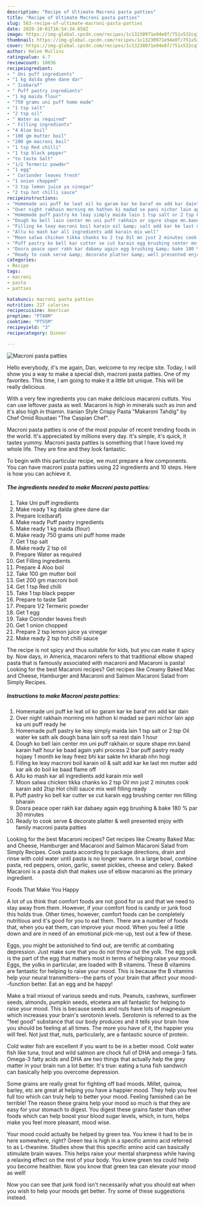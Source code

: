 ```yaml
---
description: "Recipe of Ultimate Macroni pasta patties"
title: "Recipe of Ultimate Macroni pasta patties"
slug: 563-recipe-of-ultimate-macroni-pasta-patties
date: 2020-10-01T16:54:34.858Z
image: https://img-global.cpcdn.com/recipes/1c13230971e94e8f/751x532cq70/macroni-pasta-patties-recipe-main-photo.jpg
thumbnail: https://img-global.cpcdn.com/recipes/1c13230971e94e8f/751x532cq70/macroni-pasta-patties-recipe-main-photo.jpg
cover: https://img-global.cpcdn.com/recipes/1c13230971e94e8f/751x532cq70/macroni-pasta-patties-recipe-main-photo.jpg
author: Helen Mullins
ratingvalue: 4.7
reviewcount: 10036
recipeingredient:
- " Uni puff ingredients"
- "1 kg dalda ghee dane dar"
- " Icebaraf"
- " Puff pastry ingredients"
- "1 kg maida flour"
- "750 grams uni puff home made"
- "1 tsp salt"
- "2 tsp oil"
- " Water as required"
- " Filling ingredients"
- "4 Aloo boil"
- "100 gm mutter boil"
- "200 gm macroni boil"
- "1 tsp Red chilli"
- "1 tsp black pepper"
- "to taste Salt"
- "1/2 Termeric powder"
- "1 egg"
- " Corionder leaves fresh"
- "1 onion chopped"
- "2 tsp lemon juice ya vinegar"
- "2 tsp hot chilli sauce"
recipeinstructions:
- "Homemade uni puff ke leat oil ko garam kar ke baraf mn add kar dain"
- "Over night rakhain morning mn hathon ki madad se pani nichor lain app ka uni puff ready he"
- "Homemade puff pastry ke leay simply maida lain 1 tsp salt or 2 tsp Oil water ke sath aik dough bana lain soft sa rest dain 1 hour"
- "Dough ko bell lain center mn uni puff rakhain or squre shape mn.band karain half hour ke baad again yahi process 2 bar puff pastry ready hojaey 1 month ke leay freez bhi kar sakte hn kharab nhn hogi"
- "Filling ke leay macroni boil karain oil &amp; salt add kar ke last mn mutter add kar aik do boil ke baad flame off"
- "Allu ko mash kar all ingredients add karain mix well"
- "Moon salwa chicken tikka chanks ko 2 tsp Oil mn just 2 minutes cook karain add 2tsp Hot chilli sauce mix well filling ready"
- "Puff pastry ko bell kar cutter se cut karain egg brushing center mn filling bharain"
- "Dosra peace oper rakh kar dabaey again egg brushing &amp; bake 180 % par 30 minutes"
- "Ready to cook serve &amp; decorate platter &amp; well presented enjoy with family macroni pasta patties"
categories:
- Recipe
tags:
- macroni
- pasta
- patties

katakunci: macroni pasta patties 
nutrition: 227 calories
recipecuisine: American
preptime: "PT40M"
cooktime: "PT55M"
recipeyield: "3"
recipecategory: Dinner

---
```



![Macroni pasta patties](https://img-global.cpcdn.com/recipes/1c13230971e94e8f/751x532cq70/macroni-pasta-patties-recipe-main-photo.jpg)

Hello everybody, it's me again, Dan, welcome to my recipe site. Today, I will show you a way to make a special dish, macroni pasta patties. One of my favorites. This time, I am going to make it a little bit unique. This will be really delicious.

With a very few ingredients you can make delicious macaroni cutluts. You can use leftover pasta as well. Macaroni is high in minerals such as iron and it&#39;s also high in thiamin. Iranian Style Crispy Pasta &#34;Makaroni Tahdig&#34; by Chef Omid Roustaei &#34;The Caspian Chef&#34;.

Macroni pasta patties is one of the most popular of recent trending foods in the world. It's appreciated by millions every day. It's simple, it's quick, it tastes yummy. Macroni pasta patties is something that I have loved my whole life. They are fine and they look fantastic.


To begin with this particular recipe, we must prepare a few components. You can have macroni pasta patties using 22 ingredients and 10 steps. Here is how you can achieve it.

<!--inarticleads1-->

##### The ingredients needed to make Macroni pasta patties:

1. Take  Uni puff ingredients
1. Make ready 1 kg dalda ghee dane dar
1. Prepare  Ice(baraf)
1. Make ready  Puff pastry ingredients
1. Make ready 1 kg maida (flour)
1. Make ready 750 grams uni puff home made
1. Get 1 tsp salt
1. Make ready 2 tsp oil
1. Prepare  Water as required
1. Get  Filling ingredients
1. Prepare 4 Aloo boil
1. Take 100 gm mutter boil
1. Get 200 gm macroni boil
1. Get 1 tsp Red chilli
1. Take 1 tsp black pepper
1. Prepare to taste Salt
1. Prepare 1/2 Termeric powder
1. Get 1 egg
1. Take  Corionder leaves fresh
1. Get 1 onion chopped
1. Prepare 2 tsp lemon juice ya vinegar
1. Make ready 2 tsp hot chilli sauce


The recipe is not spicy and thus suitable for kids, but you can make it spicy by. Now days, in America, macaroni refers to that traditional elbow shaped pasta that is famously associated with macaroni and Macaroni is pasta! Looking for the best Macaroni recipes? Get recipes like Creamy Baked Mac and Cheese, Hamburger and Macaroni and Salmon Macaroni Salad from Simply Recipes. 

<!--inarticleads2-->

##### Instructions to make Macroni pasta patties:

1. Homemade uni puff ke leat oil ko garam kar ke baraf mn add kar dain
1. Over night rakhain morning mn hathon ki madad se pani nichor lain app ka uni puff ready he
1. Homemade puff pastry ke leay simply maida lain 1 tsp salt or 2 tsp Oil water ke sath aik dough bana lain soft sa rest dain 1 hour
1. Dough ko bell lain center mn uni puff rakhain or squre shape mn.band karain half hour ke baad again yahi process 2 bar puff pastry ready hojaey 1 month ke leay freez bhi kar sakte hn kharab nhn hogi
1. Filling ke leay macroni boil karain oil &amp; salt add kar ke last mn mutter add kar aik do boil ke baad flame off
1. Allu ko mash kar all ingredients add karain mix well
1. Moon salwa chicken tikka chanks ko 2 tsp Oil mn just 2 minutes cook karain add 2tsp Hot chilli sauce mix well filling ready
1. Puff pastry ko bell kar cutter se cut karain egg brushing center mn filling bharain
1. Dosra peace oper rakh kar dabaey again egg brushing &amp; bake 180 % par 30 minutes
1. Ready to cook serve &amp; decorate platter &amp; well presented enjoy with family macroni pasta patties


Looking for the best Macaroni recipes? Get recipes like Creamy Baked Mac and Cheese, Hamburger and Macaroni and Salmon Macaroni Salad from Simply Recipes. Cook pasta according to package directions, drain and rinse with cold water until pasta is no longer warm. In a large bowl, combine pasta, red peppers, onion, garlic, sweet pickles, cheese and celery. Baked Macaroni is a pasta dish that makes use of elbow macaroni as the primary ingredient. 

Foods That Make You Happy


A lot of us think that comfort foods are not good for us and that we need to stay away from them. However, if your comfort food is candy or junk food this holds true. Other times, however, comfort foods can be completely nutritious and it's good for you to eat them. There are a number of foods that, when you eat them, can improve your mood. When you feel a little down and are in need of an emotional pick-me-up, test out a few of these.

Eggs, you might be astonished to find out, are terrific at combating depression. Just make sure that you do not throw out the yolk. The egg yolk is the part of the egg that matters most in terms of helping raise your mood. Eggs, the yolks in particular, are loaded with B vitamins. These B vitamins are fantastic for helping to raise your mood. This is because the B vitamins help your neural transmitters--the parts of your brain that affect your mood--function better. Eat an egg and be happy!

Make a trail mixout of various seeds and nuts. Peanuts, cashews, sunflower seeds, almonds, pumpkin seeds, etcetera are all fantastic for helping to raise your mood. This is because seeds and nuts have lots of magnesium which increases your brain's serotonin levels. Serotonin is referred to as the "feel good" substance that our body produces and it tells your brain how you should be feeling at all times. The more you have of it, the happier you will feel. Not just that, nuts, particularly, are a fantastic source of protein.

Cold water fish are excellent if you want to be in a better mood. Cold water fish like tuna, trout and wild salmon are chock full of DHA and omega-3 fats. Omega-3 fatty acids and DHA are two things that actually help the grey matter in your brain run a lot better. It's true: eating a tuna fish sandwich can basically help you overcome depression. 

Some grains are really great for fighting off bad moods. Millet, quinoa, barley, etc are great at helping you have a happier mood. They help you feel full too which can truly help to better your mood. Feeling famished can be terrible! The reason these grains help your mood so much is that they are easy for your stomach to digest. You digest these grains faster than other foods which can help boost your blood sugar levels, which, in turn, helps make you feel more pleasant, mood wise.

Your mood could actually be helped by green tea. You knew it had to be in here somewhere, right? Green tea is high in a specific amino acid referred to as L-theanine. Studies show that this specific amino acid can basically stimulate brain waves. This helps raise your mental sharpness while having a relaxing effect on the rest of your body. You knew green tea could help you become healthier. Now you know that green tea can elevate your mood as well!

Now you can see that junk food isn't necessarily what you should eat when you wish to help your moods get better. Try  some  of  these  suggestions  instead.

